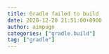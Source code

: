 ```yaml
---
title: Gradle failed to build
date: 2020-12-20 21:51:00+0900
author: aimpugn
categories: ["gradle.build"]
tag: ["gradle"]
---
```

